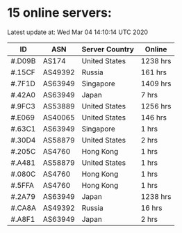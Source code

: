# 15 online servers:

Latest update at: Wed Mar 04 14:10:14 UTC 2020

| ID | ASN | Server Country | Online |
| -- | --- | -------------- | ------ |
| #.D09B | AS174 | United States | 1238 hrs |
| #.15CF | AS49392 | Russia | 161 hrs |
| #.7F1D | AS63949 | Singapore | 1409 hrs |
| #.42A0 | AS63949 | Japan | 7 hrs |
| #.9FC3 | AS53889 | United States | 1256 hrs |
| #.E069 | AS40065 | United States | 146 hrs |
| #.63C1 | AS63949 | Singapore | 1 hrs |
| #.30D4 | AS58879 | United States | 2 hrs |
| #.205C | AS4760 | Hong Kong | 1 hrs |
| #.A481 | AS58879 | United States | 1 hrs |
| #.080C | AS4760 | Hong Kong | 1 hrs |
| #.5FFA | AS4760 | Hong Kong | 1 hrs |
| #.2A79 | AS63949 | Japan | 1238 hrs |
| #.CA8A | AS49392 | Russia | 16 hrs |
| #.A8F1 | AS63949 | Japan | 2 hrs |

